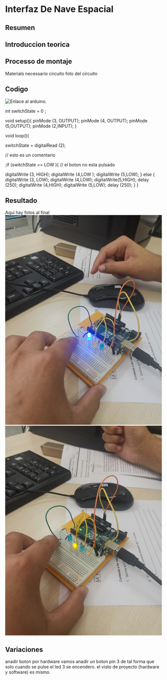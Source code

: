 # Interfaz De Nave Espacial


## Resumen



## Introduccion teorica


## Processo de montaje
Materials necessario 
circuito
foto del circuito


## Codigo
![Enlace al arduino.](https://www.google.com/url?sa=t&rct=j&q=&esrc=s&source=web&cd=&cad=rja&uact=8&ved=2ahUKEwjH_P3e5-fzAhXy7OAKHWeoBtIQFnoECAgQAQ&url=https%3A%2F%2Fwww.arduino.cc%2F&usg=AOvVaw0_8388xK8DUMwMCI1wAZ_C)

int switchState = 0 ;

void setup(){
 pinMode (3, OUTPUT);
 pinMode (4, OUTPUT);
 pinMode (5,OUTPUT);
 pinMode (2,INPUT);
}

void loop(){
 
switchState = digitalRead (2);


// esto es un comentario  

;if  (switchState == LOW ){
  // el boton no esta pulsado 





  digitalWrite (3, HIGH);
  digitalWrite (4,LOW );
  digitalWrite (5,LOW);
}
  else {
    digitalWrite (3, LOW);
    digitalWrite (4,LOW);
    digitalWrite(5,HIGH);
    delay (250);
    digitalWrite (4,HIGH);
    digitalWrite (5,LOW);
    delay (250);
  }
}




## Resultado
Aqui hay fotos al final
![](https://raw.githubusercontent.com/Hanzla55/Arduino/main/Interfaz%20DE%20nave.jpg)
![](https://raw.githubusercontent.com/Hanzla55/Arduino/main/interfaz%20de%20nave.jpg)




## Variaciones
anadir boton por hardware 
vamos anadir un boton pin 3 de tal forma que solo cuando se pulse  el led 3 se encendero. el visto de proyecto (hardware y software) es mismo.







